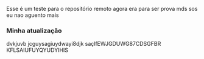Esse é um teste para o repositório remoto
agora era para ser prova
mds
sos
eu nao aguento mais
### Minha atualização 
dvkjuvb
jcguysagiuydwayi8djk
saçlfEWJGDUWG87CDSGFBR
KFLSAIUFUYQYUDYIHIS

